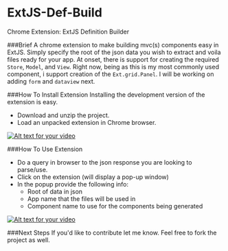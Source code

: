 ExtJS-Def-Build
===============

Chrome Extension: ExtJS Definition Builder

###Brief
A chrome extension to make building mvc(s) components easy in ExtJS.  Simply specify the root of the json data you wish to extract and voila files ready for your app.  At onset, there is support for creating the required `Store`, `Model`, and `View`.  Right now, being as this is my most commonly used component, i support creation of the `Ext.grid.Panel`.  I will be working on adding `form` and `dataview` next.

###How To Install Extension
Installing the development version of the extension is easy.
* Download and unzip the project.
* Load an unpacked extension in Chrome browser.

[![Alt text for your video](http://img.youtube.com/vi/BD_SQDHYaVY/0.jpg)](http://www.youtube.com/watch?v=BD_SQDHYaVY)

###How To Use Extension
* Do a query in browser to the json response you are looking to parse/use.
* Click on the extension (will display a pop-up window)
* In the popup provide the following info:
  * Root of data in json
  * App name that the files will be used in
  * Component name to use for the components being generated

[![Alt text for your video](http://img.youtube.com/vi/NPBU8yOZ2Ew/0.jpg)](http://www.youtube.com/watch?v=NPBU8yOZ2Ew)

###Next Steps
If you'd like to contribute let me know.  Feel free to fork the project as well.

